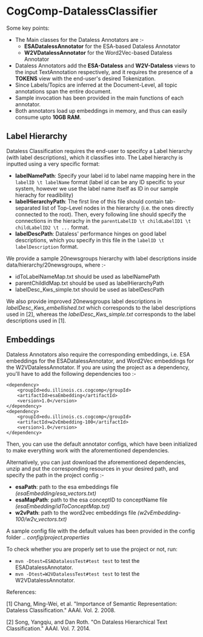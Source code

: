# CogComp-DatalessClassifier

Some key points:
- The Main classes for the Dataless Annotators are :-
  * **ESADatalessAnnotator** for the ESA-based Dataless Annotator
  * **W2VDatalessAnnotator** for the Word2Vec-based Dataless Annotator
- Dataless Annotators add the **ESA-Dataless** and **W2V-Dataless** views to the input TextAnnotation respectively, and it requires the presence of a **TOKENS** view with the end-user's desired Tokenization.
- Since Labels/Topics are inferred at the Document-Level, all topic annotations span the entire document.
- Sample invocation has been provided in the main functions of each annotator.
- Both annotators load up embeddings in memory, and thus can easily consume upto **10GB RAM**.


## Label Hierarchy
Dataless Classification requires the end-user to specifcy a Label hierarchy (with label descriptions), which it classifies into. The Label hierarchy is inputted using a very specific format:
* **labelNamePath**: Specify your label id to label name mapping here in the `labelID \t labelName` format 
  (label id can be any ID specific to your system, however we use the label name itself as ID in our sample hierachy for readibility)
* **labelHierarchyPath**: The first line of this file should contain tab-separated list of Top-Level nodes in the hierarchy (i.e. the ones directly connected to the root). Then, every following line should specify the connections in the hierachy in the `parentLabelID \t childLabelID1 \t childLabelID2 \t ...` format.
* **labelDescPath**: Dataless' performance hinges on good label descriptions, which you specify in this file in the `labelID \t labelDescription` format.

We provide a sample 20newsgroups hierarchy with label descriptions inside data/hierarchy/20newsgroups, where :-
* idToLabelNameMap.txt should be used as labelNamePath
* parentChildIdMap.txt should be used as labelHierarchyPath
* labelDesc\_Kws\_simple.txt should be used as labelDescPath

We also provide improved 20newsgroups label descriptions in *labelDesc\_Kws\_embellished.txt* which corresponds to the label descriptions used in [2], whereas the *labelDesc\_Kws\_simple.txt* corresponds to the label descriptions used in [1].

## Embeddings
Dataless Annotators also require the corresponding embeddings, i.e. ESA embeddings for the ESADatalessAnnotator, and Word2Vec embeddings for the W2VDatalessAnnotator. If you are using the project as a dependency, you'll have to add the following dependencies too :-

	<dependency>
		<groupId>edu.illinois.cs.cogcomp</groupId>
		<artifactId>esaEmbedding</artifactId>
		<version>1.0</version>
	</dependency>
	<dependency>
		<groupId>edu.illinois.cs.cogcomp</groupId>
		<artifactId>w2vEmbedding-100</artifactId>
		<version>1.0</version>
	</dependency>

Then, you can use the default annotator configs, which have been initialized to make everything work with the aforementioned dependencies.

Alternatively, you can just download the aforementioned dependencies, unzip and put the corresponding resources in your desired path, and specify the path in the project config :-
* **esaPath**: path to the esa embeddings file *(esaEmbedding/esa_vectors.txt)*
* **esaMapPath**: path to the esa conceptID to conceptName file *(esaEmbedding/idToConceptMap.txt)*
* **w2vPath**: path to the word2vec embeddings file *(w2vEmbedding-100/w2v\_vectors.txt)*

A sample config file with the default values has been provided in the config folder .. *config/project.properties*

To check whether you are properly set to use the project or not, run:
* `mvn -Dtest=ESADatalessTest#test test` to test the ESADatalessAnnotator.
* `mvn -Dtest=W2VDatalessTest#test test` to test the W2VDatalessAnnotator.


References:

[1] Chang, Ming-Wei, et al. "Importance of Semantic Representation: Dataless Classification." AAAI. Vol. 2. 2008.

[2] Song, Yangqiu, and Dan Roth. "On Dataless Hierarchical Text Classification." AAAI. Vol. 7. 2014.
